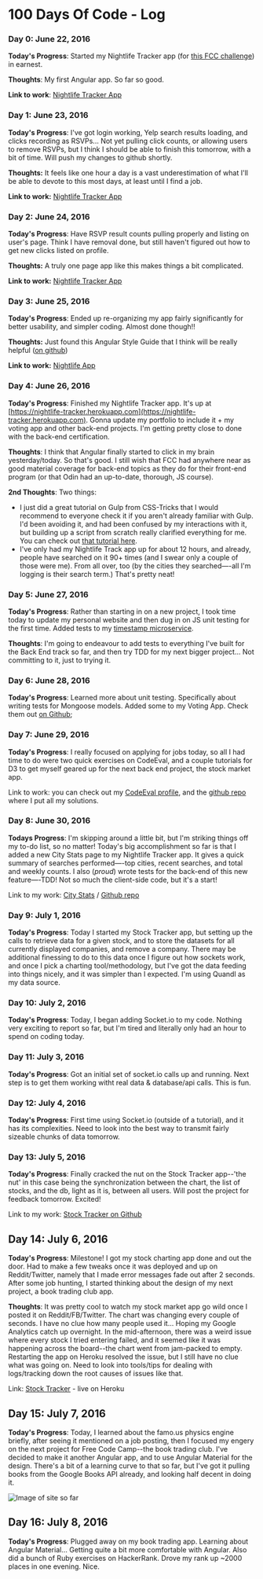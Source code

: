 # 100 Days Of Code - Log

### Day 0: June 22, 2016

**Today's Progress**: Started my Nightlife Tracker app (for [this FCC challenge](https://www.freecodecamp.com/challenges/build-a-nightlife-coordination-app)) in earnest.

**Thoughts**: My first Angular app. So far so good.

**Link to work**: [Nightlife Tracker App](https://github.com/ubershibs/nightlife-tracker)

### Day 1: June 23, 2016

**Today's Progress**: I've got login working, Yelp search results loading, and clicks recording as RSVPs... Not yet pulling click counts, or allowing users to remove RSVPs, but I think I should be able to finish this tomorrow, with a bit of time. Will push my changes to github shortly.

**Thoughts:** It feels like one hour a day is a vast underestimation of what I'll be able to devote to this most days, at least until I find a job.

**Link to work:** [Nightlife Tracker App](https://github.com/ubershibs/nightlife-tracker)

### Day 2: June 24, 2016

**Today's Progress**: Have RSVP result counts pulling properly and listing on user's page. Think I have removal done, but still haven't figured out how to get new clicks listed on profile.

**Thoughts:** A truly one page app like this makes things a bit complicated.

**Link to work:** [Nightlife Tracker App](https://github.com/ubershibs/nightlife-tracker)

### Day 3: June 25, 2016

**Today's Progress**: Ended up re-organizing my app fairly significantly for better usability, and simpler coding. Almost done though!!

**Thoughts:** Just found this Angular Style Guide that I think will be really helpful ([on github](https://github.com/johnpapa/angular-styleguide))

**Link to work:** [Nightlife App](https://github.com/ubershibs/nightlife-tracker)

### Day 4: June 26, 2016

**Today's Progress**: Finished my Nightlife Tracker app. It's up at [https://nightlife-tracker.herokuapp.com](https://nightlife-tracker.herokuapp.com). Gonna update my portfolio to include it + my voting app and other back-end projects. I'm getting pretty close to done with the back-end certification.

**Thoughts**: I think that Angular finally started to click in my brain yesterday/today. So that's good. I still wish that FCC had anywhere near as good material coverage for back-end topics as they do for their front-end program (or that Odin had an up-to-date, thorough, JS course).

**2nd Thoughts**: Two things:
- I just did a great tutorial on Gulp from CSS-Tricks that I would recommend to everyone check it if you aren't already familiar with Gulp. I'd been avoiding it, and had been confused by my interactions with it, but building up a script from scratch really clarified everything for me. You can check out [that tutorial here](https://css-tricks.com/gulp-for-beginners/).
- I've only had my Nightlife Track app up for about 12 hours, and already, people have searched on it 90+ times (and I swear only a couple of those were me). From all over, too (by the cities they searched—-all I'm logging is their search term.) That's pretty neat!

### Day 5: June 27, 2016

**Today's Progress**: Rather than starting in on a new project, I took time today to update my personal website and then dug in on JS unit testing for the first time. Added tests to my [timestamp microservice](https://github.com/ubershibs/timestamp).

**Thoughts**: I'm going to endeavour to add tests to everything I've built for the Back End track so far, and then try TDD for my next bigger project... Not committing to it, just to trying it.

### Day 6: June 28, 2016

**Today's Progress**: Learned more about unit testing. Specifically about writing tests for Mongoose models. Added some to my Voting App. Check them out [on Github](https://github.com/ubershibs/voting-app);

### Day 7: June 29, 2016

**Today's Progress**: I really focused on applying for jobs today, so all I had time to do were two quick exercises on CodeEval, and a couple tutorials for D3 to get myself geared up for the next back end project, the stock market app.

Link to work: you can check out my [CodeEval profile](https://www.codeeval.com/dashboard/), and the [github repo](https://github.com/ubershibs/codeeval) where I put all my solutions.

### Day 8: June 30, 2016

**Todays Progress**: I'm skipping around a little bit, but I'm striking things off my to-do list, so no matter! Today's big accomplishment so far is that I added a new City Stats page to my Nightlife Tracker app. It gives a quick summary of searches performed—-top cities, recent searches, and total and weekly counts. I also (*proud*) wrote tests for the back-end of this new feature—-TDD! Not so much the client-side code, but it's a start!

Link to my work: [City Stats](https://nightlife-tracker.herokuapp.com) / [Github repo](https://github.com/ubershibs/nightlife-tracker)

### Day 9: July 1, 2016

**Today's Progress**: Today I started my Stock Tracker app, but setting up the calls to retrieve data for a given stock, and to store the datasets for all currently displayed companies, and remove a company. There may be additional finessing to do to this data once I figure out how sockets work, and once I pick a charting tool/methodology, but I've got the data feeding into things nicely, and it was simpler than I expected. I'm using Quandl as my data source.

### Day 10: July 2, 2016

**Today's Progress**: Today, I began adding Socket.io to my code. Nothing very exciting to report so far, but I'm tired and literally only had an hour to spend on coding today.

### Day 11: July 3, 2016

**Today's Progress**: Got an initial set of socket.io calls up and running. Next step is to get them working witht real data & database/api calls. This is fun.

### Day 12: July 4, 2016

**Today's Progress**: First time using Socket.io (outside of a tutorial), and it has its complexities. Need to look into the best way to transmit fairly sizeable chunks of data tomorrow.

### Day 13: July 5, 2016

**Today's Progress**: Finally cracked the nut on the Stock Tracker app--'the nut' in this case being the synchronization between the chart, the list of stocks, and the db, light as it is, between all users. Will post the project for feedback tomorrow. Excited!

Link to my work: [Stock Tracker on Github](https://github.com/ubershibs/stock-tracker)

## Day  14: July 6, 2016

**Today's Progress**: Milestone! I got my stock charting app done and out the door. Had to make a few tweaks once it was deployed and up on Reddit/Twitter, namely that I made error messages fade out after 2 seconds. After some job hunting, I started thinking about the design of my next project, a book trading club app.

**Thoughts**: It was pretty cool to watch my stock market app go wild once I posted it on Reddit/FB/Twitter. The chart was changing every couple of seconds. I have no clue how many people used it... Hoping my Google Analytics catch up overnight. In the mid-afternoon, there was a weird issue where every stock I tried entering failed, and it seemed like it was happening across the board--the chart went from jam-packed to empty. Restarting the app on Heroku resolved the issue, but I still have no clue what was going on. Need to look into tools/tips for dealing with logs/tracking down the root causes of issues like that.

Link: [Stock Tracker](https://ubershibs-stock-tracker.herokuapp.com) - live on Heroku

## Day 15: July 7, 2016

**Today's Progress**: Today, I learned about the famo.us physics engine briefly, after seeing it mentioned on a job posting, then I focused my engery on the next project for Free Code Camp--the book trading club. I've decided to make it another Angular app, and to use Angular Material for the design. There's a bit of a learning curve to that so far, but I've got it pulling books from the Google Books API already, and looking half decent in doing it.

![Image of site so far](https://67.media.tumblr.com/fa665c0dd17e5c407a6bea5fa8c65e64/tumblr_o9zcpea2Di1qz7w1oo1_1280.png)

## Day 16: July 8, 2016

**Today's Progress**: Plugged away on my book trading app. Learning about Angular Material... Getting quite a bit more comfortable with Angular. Also did a bunch of Ruby exercises on HackerRank. Drove my rank up ~2000 places in one evening. Nice.
